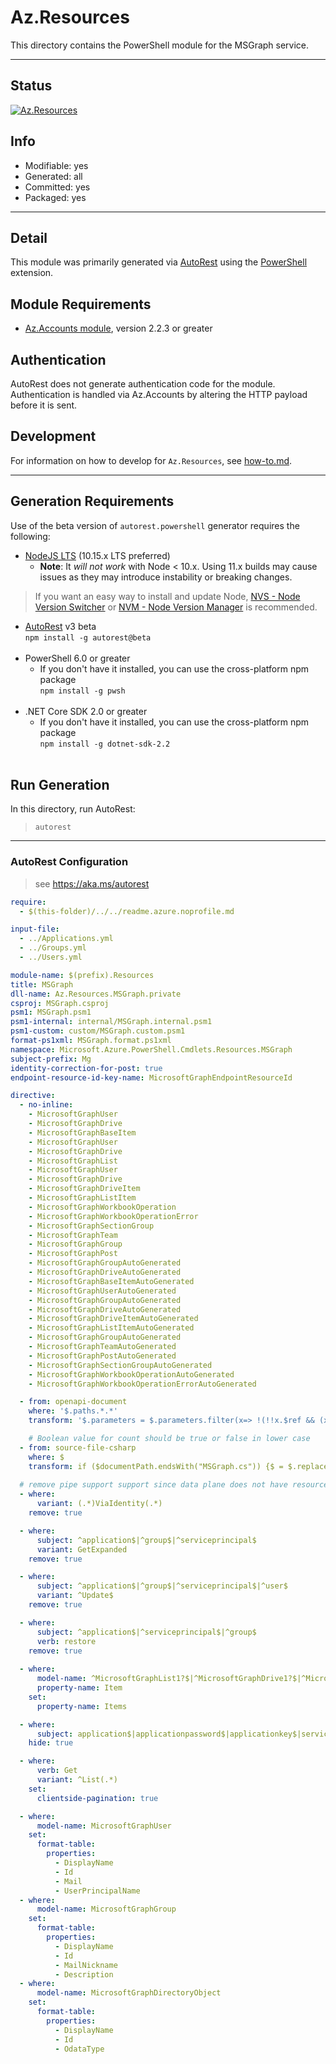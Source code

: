 <!-- region Generated -->
# Az.Resources
This directory contains the PowerShell module for the MSGraph service.

---
## Status
[![Az.Resources](https://img.shields.io/powershellgallery/v/Az.Resources.svg?style=flat-square&label=Az.Resources "Az.Resources")](https://www.powershellgallery.com/packages/Az.Resources/)

## Info
- Modifiable: yes
- Generated: all
- Committed: yes
- Packaged: yes

---
## Detail
This module was primarily generated via [AutoRest](https://github.com/Azure/autorest) using the [PowerShell](https://github.com/Azure/autorest.powershell) extension.

## Module Requirements
- [Az.Accounts module](https://www.powershellgallery.com/packages/Az.Accounts/), version 2.2.3 or greater

## Authentication
AutoRest does not generate authentication code for the module. Authentication is handled via Az.Accounts by altering the HTTP payload before it is sent.

## Development
For information on how to develop for `Az.Resources`, see [how-to.md](how-to.md).
<!-- endregion -->

---
## Generation Requirements
Use of the beta version of `autorest.powershell` generator requires the following:
- [NodeJS LTS](https://nodejs.org) (10.15.x LTS preferred)
  - **Note**: It *will not work* with Node < 10.x. Using 11.x builds may cause issues as they may introduce instability or breaking changes.
> If you want an easy way to install and update Node, [NVS - Node Version Switcher](../nodejs/installing-via-nvs.md) or [NVM - Node Version Manager](../nodejs/installing-via-nvm.md) is recommended.
- [AutoRest](https://aka.ms/autorest) v3 beta <br>`npm install -g autorest@beta`<br>&nbsp;
- PowerShell 6.0 or greater
  - If you don't have it installed, you can use the cross-platform npm package <br>`npm install -g pwsh`<br>&nbsp;
- .NET Core SDK 2.0 or greater
  - If you don't have it installed, you can use the cross-platform npm package <br>`npm install -g dotnet-sdk-2.2`<br>&nbsp;

## Run Generation
In this directory, run AutoRest:
> `autorest`

---
### AutoRest Configuration
> see https://aka.ms/autorest

``` yaml
require:
  - $(this-folder)/../../readme.azure.noprofile.md

input-file:
  - ../Applications.yml
  - ../Groups.yml
  - ../Users.yml

module-name: $(prefix).Resources
title: MSGraph
dll-name: Az.Resources.MSGraph.private
csproj: MSGraph.csproj
psm1: MSGraph.psm1
psm1-internal: internal/MSGraph.internal.psm1
psm1-custom: custom/MSGraph.custom.psm1
format-ps1xml: MSGraph.format.ps1xml
namespace: Microsoft.Azure.PowerShell.Cmdlets.Resources.MSGraph
subject-prefix: Mg
identity-correction-for-post: true
endpoint-resource-id-key-name: MicrosoftGraphEndpointResourceId

directive:
  - no-inline:
    - MicrosoftGraphUser
    - MicrosoftGraphDrive
    - MicrosoftGraphBaseItem
    - MicrosoftGraphUser
    - MicrosoftGraphDrive
    - MicrosoftGraphList
    - MicrosoftGraphUser
    - MicrosoftGraphDrive
    - MicrosoftGraphDriveItem
    - MicrosoftGraphListItem
    - MicrosoftGraphWorkbookOperation
    - MicrosoftGraphWorkbookOperationError
    - MicrosoftGraphSectionGroup
    - MicrosoftGraphTeam
    - MicrosoftGraphGroup
    - MicrosoftGraphPost
    - MicrosoftGraphGroupAutoGenerated
    - MicrosoftGraphDriveAutoGenerated
    - MicrosoftGraphBaseItemAutoGenerated
    - MicrosoftGraphUserAutoGenerated
    - MicrosoftGraphGroupAutoGenerated
    - MicrosoftGraphDriveAutoGenerated
    - MicrosoftGraphDriveItemAutoGenerated
    - MicrosoftGraphListItemAutoGenerated
    - MicrosoftGraphGroupAutoGenerated
    - MicrosoftGraphTeamAutoGenerated
    - MicrosoftGraphPostAutoGenerated
    - MicrosoftGraphSectionGroupAutoGenerated
    - MicrosoftGraphWorkbookOperationAutoGenerated
    - MicrosoftGraphWorkbookOperationErrorAutoGenerated

  - from: openapi-document
    where: '$.paths.*.*'
    transform: '$.parameters = $.parameters.filter(x=> !(!!x.$ref && (x.$ref.endsWith("#/components/parameters/top") || x.$ref.endsWith("#/components/parameters/skip"))))'

    # Boolean value for count should be true or false in lower case
  - from: source-file-csharp
    where: $
    transform: if ($documentPath.endsWith("MSGraph.cs")) {$ = $.replace(/Count.ToString\(\)/g, "Count.ToString().ToLower()")}
  
  # remove pipe support support since data plane does not have resource Id.
  - where:
      variant: (.*)ViaIdentity(.*)
    remove: true

  - where:
      subject: ^application$|^group$|^serviceprincipal$
      variant: GetExpanded
    remove: true

  - where:
      subject: ^application$|^group$|^serviceprincipal$|^user$
      variant: ^Update$
    remove: true

  - where:
      subject: ^application$|^serviceprincipal$|^group$
      verb: restore
    remove: true
  
  - where:
      model-name: ^MicrosoftGraphList1?$|^MicrosoftGraphDrive1?$|^MicrosoftGraphSite1?$|^MicrosoftGraphListAutoGenerated$|^MicrosoftGraphDriveAutoGenerated$|^MicrosoftGraphSiteAutoGenerated$
      property-name: Item
    set:
      property-name: Items

  - where:
      subject: application$|applicationpassword$|applicationkey$|serviceprincipal$|serviceprincipalpassword$|serviceprincipalkey$|groupmember$|user$|group$
    hide: true

  - where:
      verb: Get
      variant: ^List(.*)
    set:
      clientside-pagination: true

  - where:
      model-name: MicrosoftGraphUser
    set:
      format-table:
        properties:
          - DisplayName
          - Id
          - Mail
          - UserPrincipalName
  - where:
      model-name: MicrosoftGraphGroup
    set:
      format-table:
        properties:
          - DisplayName
          - Id
          - MailNickname
          - Description
  - where:
      model-name: MicrosoftGraphDirectoryObject
    set:
      format-table:
        properties:
          - DisplayName
          - Id
          - OdataType
```

